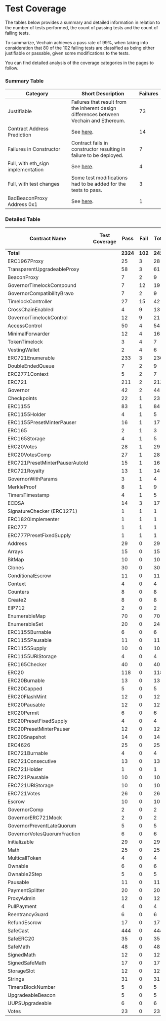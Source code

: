 # Test Coverage

The tables below provides a summary and detailed information in relation to the number of tests performed, the count of passing tests and the count of failing tests.

To summarize, Vechain achieves a pass rate of 99%, when taking into consideration that 80 of the 102 failing tests are classified as being either justifiable or passable, given some modifications to the tests.

You can find detailed analysis of the coverage categories in the pages to follow.

### Summary Table

<table><thead><tr><th width="307">Category</th><th width="399.3333333333333">Short Description</th><th>Failures</th></tr></thead><tbody><tr><td>Justifiable</td><td>Failures that result from the inherent design differences between Vechain and Ethereum.</td><td>73</td></tr><tr><td>Contract Address Prediction</td><td>See <a href="https://github.com/vechain/vechain-docs/blob/main/core-concepts/evm-compatibility/test-coverage/broken-reference/README.md">here</a>.</td><td>14</td></tr><tr><td>Failures in Constructor</td><td>Contract fails in constructor resulting in failure to be deployed.</td><td>7</td></tr><tr><td>Full, with eth_sign implementation</td><td>See <a href="https://github.com/vechain/vechain-docs/blob/main/core-concepts/evm-compatibility/test-coverage/broken-reference/README.md">here</a>.</td><td>4</td></tr><tr><td>Full, with test changes</td><td>Some test modifications had to be added for the tests to pass.</td><td>3</td></tr><tr><td>BadBeaconProxy Address 0x1</td><td>See <a href="https://github.com/vechain/vechain-docs/blob/main/core-concepts/evm-compatibility/test-coverage/broken-reference/README.md">here</a>.</td><td>1</td></tr></tbody></table>

### Detailed Table

<table><thead><tr><th width="309">Contract Name</th><th width="241">Test Coverage</th><th width="94">Pass</th><th width="104">Fail</th><th>Total</th><th data-hidden>Hardhat Total Tests</th></tr></thead><tbody><tr><td><strong>Total</strong></td><td></td><td><strong>2324</strong></td><td><strong>102</strong></td><td><strong>2426</strong></td><td><strong>2667</strong></td></tr><tr><td>ERC1967Proxy</td><td></td><td>25</td><td>3</td><td>28</td><td>28</td></tr><tr><td>TransparentUpgradeableProxy</td><td></td><td>58</td><td>3</td><td>61</td><td>61</td></tr><tr><td>BeaconProxy</td><td></td><td>7</td><td>2</td><td>9</td><td>9</td></tr><tr><td>GovernorTimelockCompound</td><td></td><td>7</td><td>12</td><td>19</td><td>19</td></tr><tr><td>GovernorCompatibilityBravo</td><td></td><td>7</td><td>2</td><td>9</td><td>9</td></tr><tr><td>TimelockController</td><td></td><td>27</td><td>15</td><td>42</td><td>48</td></tr><tr><td>CrossChainEnabled</td><td></td><td>4</td><td>9</td><td>13</td><td>15</td></tr><tr><td>GovernorTimelockControl</td><td></td><td>12</td><td>9</td><td>21</td><td>21</td></tr><tr><td>AccessControl</td><td></td><td>50</td><td>4</td><td>54</td><td>80</td></tr><tr><td>MinimalForwarder</td><td></td><td>12</td><td>4</td><td>16</td><td>15</td></tr><tr><td>TokenTimelock</td><td></td><td>3</td><td>4</td><td>7</td><td>7</td></tr><tr><td>VestingWallet</td><td></td><td>2</td><td>4</td><td>6</td><td>6</td></tr><tr><td>ERC721Enumerable</td><td></td><td>233</td><td>3</td><td>236</td><td>236</td></tr><tr><td>DoubleEndedQueue</td><td></td><td>7</td><td>2</td><td>9</td><td>9</td></tr><tr><td>ERC2771Context</td><td></td><td>5</td><td>2</td><td>7</td><td>7</td></tr><tr><td>ERC721</td><td></td><td>211</td><td>2</td><td>213</td><td>213</td></tr><tr><td>Governor</td><td></td><td>42</td><td>2</td><td>44</td><td>44</td></tr><tr><td>Checkpoints</td><td></td><td>22</td><td>1</td><td>23</td><td>23</td></tr><tr><td>ERC1155</td><td></td><td>83</td><td>1</td><td>84</td><td>84</td></tr><tr><td>ERC1155Holder</td><td></td><td>4</td><td>1</td><td>5</td><td>5</td></tr><tr><td>ERC1155PresetMinterPauser</td><td></td><td>16</td><td>1</td><td>17</td><td>17</td></tr><tr><td>ERC165</td><td></td><td>2</td><td>1</td><td>3</td><td>3</td></tr><tr><td>ERC165Storage</td><td></td><td>4</td><td>1</td><td>5</td><td>5</td></tr><tr><td>ERC20Votes</td><td></td><td>28</td><td>1</td><td>29</td><td>29</td></tr><tr><td>ERC20VotesComp</td><td></td><td>27</td><td>1</td><td>28</td><td>28</td></tr><tr><td>ERC721PresetMinterPauserAutoId</td><td></td><td>15</td><td>1</td><td>16</td><td>16</td></tr><tr><td>ERC721Royalty</td><td></td><td>13</td><td>1</td><td>14</td><td>14</td></tr><tr><td>GovernorWithParams</td><td></td><td>3</td><td>1</td><td>4</td><td>4</td></tr><tr><td>MerkleProof</td><td></td><td>8</td><td>1</td><td>9</td><td>9</td></tr><tr><td>TimersTimestamp</td><td></td><td>4</td><td>1</td><td>5</td><td>5</td></tr><tr><td>ECDSA</td><td></td><td>14</td><td>3</td><td>17</td><td>17</td></tr><tr><td>SignatureChecker (ERC1271)</td><td></td><td>1</td><td>1</td><td>1</td><td>7</td></tr><tr><td>ERC1820Implementer</td><td></td><td>1</td><td>1</td><td>1</td><td>6</td></tr><tr><td>ERC777</td><td></td><td>1</td><td>1</td><td>1</td><td>193</td></tr><tr><td>ERC777PresetFixedSupply</td><td></td><td>1</td><td>1</td><td>1</td><td>6</td></tr><tr><td>Address</td><td></td><td>29</td><td>0</td><td>29</td><td>29</td></tr><tr><td>Arrays</td><td></td><td>15</td><td>0</td><td>15</td><td>15</td></tr><tr><td>BitMap</td><td></td><td>10</td><td>0</td><td>10</td><td>10</td></tr><tr><td>Clones</td><td></td><td>30</td><td>0</td><td>30</td><td>30</td></tr><tr><td>ConditionalEscrow</td><td></td><td>11</td><td>0</td><td>11</td><td>11</td></tr><tr><td>Context</td><td></td><td>4</td><td>0</td><td>4</td><td>4</td></tr><tr><td>Counters</td><td></td><td>8</td><td>0</td><td>8</td><td>8</td></tr><tr><td>Create2</td><td></td><td>8</td><td>0</td><td>8</td><td>8</td></tr><tr><td>EIP712</td><td></td><td>2</td><td>0</td><td>2</td><td>2</td></tr><tr><td>EnumerableMap</td><td></td><td>70</td><td>0</td><td>70</td><td>70</td></tr><tr><td>EnumerableSet</td><td></td><td>20</td><td>0</td><td>24</td><td>24</td></tr><tr><td>ERC1155Burnable</td><td></td><td>6</td><td>0</td><td>6</td><td>6</td></tr><tr><td>ERC1155Pausable</td><td></td><td>11</td><td>0</td><td>11</td><td>11</td></tr><tr><td>ERC1155Supply</td><td></td><td>10</td><td>0</td><td>10</td><td>10</td></tr><tr><td>ERC1155URIStorage</td><td></td><td>4</td><td>0</td><td>4</td><td>4</td></tr><tr><td>ERC165Checker</td><td></td><td>40</td><td>0</td><td>40</td><td>40</td></tr><tr><td>ERC20</td><td></td><td>118</td><td>0</td><td>118</td><td>118</td></tr><tr><td>ERC20Burnable</td><td></td><td>13</td><td>0</td><td>13</td><td>13</td></tr><tr><td>ERC20Capped</td><td></td><td>5</td><td>0</td><td>5</td><td>5</td></tr><tr><td>ERC20FlashMint</td><td></td><td>12</td><td>0</td><td>12</td><td>12</td></tr><tr><td>ERC20Pausable</td><td></td><td>12</td><td>0</td><td>12</td><td>12</td></tr><tr><td>ERC20Permit</td><td></td><td>6</td><td>0</td><td>6</td><td>6</td></tr><tr><td>ERC20PresetFixedSupply</td><td></td><td>4</td><td>0</td><td>4</td><td>4</td></tr><tr><td>ERC20PresetMinterPauser</td><td></td><td>12</td><td>0</td><td>12</td><td>12</td></tr><tr><td>ERC20Snapshot</td><td></td><td>14</td><td>0</td><td>14</td><td>14</td></tr><tr><td>ERC4626</td><td></td><td>25</td><td>0</td><td>25</td><td>25</td></tr><tr><td>ERC721Burnable</td><td></td><td>4</td><td>0</td><td>4</td><td>4</td></tr><tr><td>ERC721Consecutive</td><td></td><td>13</td><td>0</td><td>13</td><td>13</td></tr><tr><td>ERC721Holder</td><td></td><td>1</td><td>0</td><td>1</td><td>1</td></tr><tr><td>ERC721Pausable</td><td></td><td>10</td><td>0</td><td>10</td><td>10</td></tr><tr><td>ERC721URIStorage</td><td></td><td>10</td><td>0</td><td>10</td><td>10</td></tr><tr><td>ERC721Votes</td><td></td><td>26</td><td>0</td><td>26</td><td>26</td></tr><tr><td>Escrow</td><td></td><td>10</td><td>0</td><td>10</td><td>10</td></tr><tr><td>GovernorComp</td><td></td><td>2</td><td>0</td><td>2</td><td>2</td></tr><tr><td>GovernorERC721Mock</td><td></td><td>2</td><td>0</td><td>2</td><td>2</td></tr><tr><td>GovernorPreventLateQuorum</td><td></td><td>5</td><td>0</td><td>5</td><td>5</td></tr><tr><td>GovernorVotesQuorumFraction</td><td></td><td>6</td><td>0</td><td>6</td><td>6</td></tr><tr><td>Initializable</td><td></td><td>29</td><td>0</td><td>29</td><td>29</td></tr><tr><td>Math</td><td></td><td>25</td><td>0</td><td>25</td><td>25</td></tr><tr><td>MulticallToken</td><td></td><td>4</td><td>0</td><td>4</td><td>4</td></tr><tr><td>Ownable</td><td></td><td>6</td><td>0</td><td>6</td><td>6</td></tr><tr><td>Ownable2Step</td><td></td><td>5</td><td>0</td><td>5</td><td>5</td></tr><tr><td>Pausable</td><td></td><td>11</td><td>0</td><td>11</td><td>11</td></tr><tr><td>PaymentSplitter</td><td></td><td>20</td><td>0</td><td>20</td><td>20</td></tr><tr><td>ProxyAdmin</td><td></td><td>12</td><td>0</td><td>12</td><td>12</td></tr><tr><td>PullPayment</td><td></td><td>4</td><td>0</td><td>4</td><td>4</td></tr><tr><td>ReentrancyGuard</td><td></td><td>6</td><td>0</td><td>6</td><td>6</td></tr><tr><td>RefundEscrow</td><td></td><td>17</td><td>0</td><td>17</td><td>17</td></tr><tr><td>SafeCast</td><td></td><td>444</td><td>0</td><td>444</td><td>444</td></tr><tr><td>SafeERC20</td><td></td><td>35</td><td>0</td><td>35</td><td>35</td></tr><tr><td>SafeMath</td><td></td><td>48</td><td>0</td><td>48</td><td>48</td></tr><tr><td>SignedMath</td><td></td><td>12</td><td>0</td><td>12</td><td>12</td></tr><tr><td>SignedSafeMath</td><td></td><td>17</td><td>0</td><td>17</td><td>17</td></tr><tr><td>StorageSlot</td><td></td><td>12</td><td>0</td><td>12</td><td>12</td></tr><tr><td>Strings</td><td></td><td>31</td><td>0</td><td>31</td><td>31</td></tr><tr><td>TimersBlockNumber</td><td></td><td>5</td><td>0</td><td>5</td><td>5</td></tr><tr><td>UpgradeableBeacon</td><td></td><td>5</td><td>0</td><td>5</td><td>5</td></tr><tr><td>UUPSUpgradeable</td><td></td><td>6</td><td>0</td><td>6</td><td>6</td></tr><tr><td>Votes</td><td></td><td>23</td><td>0</td><td>23</td><td>23</td></tr></tbody></table>
